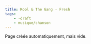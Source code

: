 ```yaml
---
title: Kool & The Gang - Fresh
tags:
    - -draft
    - musique/chanson
---
```


Page créée automatiquement, mais vide.

